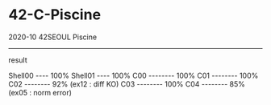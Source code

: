 # 42-C-Piscine

2020-10 42SEOUL Piscine

---
result

Shell00 ---- 100%
Shell01 ---- 100%
C00 -------- 100%
C01 -------- 100%
C02 --------  92% (ex12 : diff KO)
C03 -------- 100%
C04 --------  85% (ex05 : norm error)
